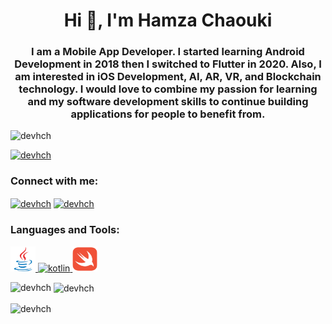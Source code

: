 <h1 align="center">Hi 👋, I'm Hamza Chaouki</h1>
<h3 align="center">I am a Mobile App Developer. I started learning Android Development in 2018 then I switched to Flutter in 2020. Also, I am interested in iOS Development, AI, AR, VR, and Blockchain technology. I would love to combine my passion for learning and my software development skills to continue building applications for people to benefit from.</h3>

<p align="left"> <img src="https://komarev.com/ghpvc/?username=devhch&label=Profile%20views&color=0e75b6&style=flat" alt="devhch" /> </p>

<p align="left"> <a href="https://github.com/ryo-ma/github-profile-trophy"><img src="https://github-profile-trophy.vercel.app/?username=devhch" alt="devhch" /></a> </p>

<h3 align="left">Connect with me:</h3>
<p align="left">
<a href="https://linkedin.com/in/devhch" target="blank"><img align="center" src="https://raw.githubusercontent.com/rahuldkjain/github-profile-readme-generator/master/src/images/icons/Social/linked-in-alt.svg" alt="devhch" height="30" width="40" /></a>
<a href="https://instagram.com/devhch" target="blank"><img align="center" src="https://raw.githubusercontent.com/rahuldkjain/github-profile-readme-generator/master/src/images/icons/Social/instagram.svg" alt="devhch" height="30" width="40" /></a>
</p>

<h3 align="left">Languages and Tools:</h3>
<p align="left"> <a href="https://www.java.com" target="_blank" rel="noreferrer"> <img src="https://raw.githubusercontent.com/devicons/devicon/master/icons/java/java-original.svg" alt="java" width="40" height="40"/> </a> <a href="https://kotlinlang.org" target="_blank" rel="noreferrer"> <img src="https://www.vectorlogo.zone/logos/kotlinlang/kotlinlang-icon.svg" alt="kotlin" width="40" height="40"/> </a> <a href="https://developer.apple.com/swift/" target="_blank" rel="noreferrer"> <img src="https://raw.githubusercontent.com/devicons/devicon/master/icons/swift/swift-original.svg" alt="swift" width="40" height="40"/> </a> </p>

<p><img align="left" src="https://github-readme-stats.vercel.app/api/top-langs?username=devhch&show_icons=true&locale=en&layout=compact" alt="devhch" /></p>

<p>&nbsp;<img align="center" src="https://github-readme-stats.vercel.app/api?username=devhch&show_icons=true&locale=en" alt="devhch" /></p>

<p><img align="center" src="https://github-readme-streak-stats.herokuapp.com/?user=devhch&" alt="devhch" /></p>
